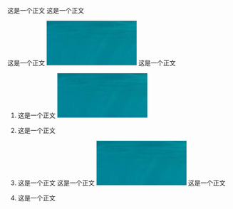 这是一个正文
这是一个正文

这是一个正文
![](1.jpg)
这是一个正文

1. 这是一个正文
![](1.jpg)
2. 这是一个正文

1. 这是一个正文
这是一个正文
![](1.jpg)
这是一个正文
2. 这是一个正文
